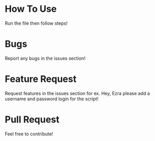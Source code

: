 # How To Use
Run the file then follow steps!
# Bugs
Report any bugs in the issues section!
# Feature Request
Request features in the issues section for ex. Hey, Ezra please add a username and password login for the script!
# Pull Request
Feel free to contribute!
